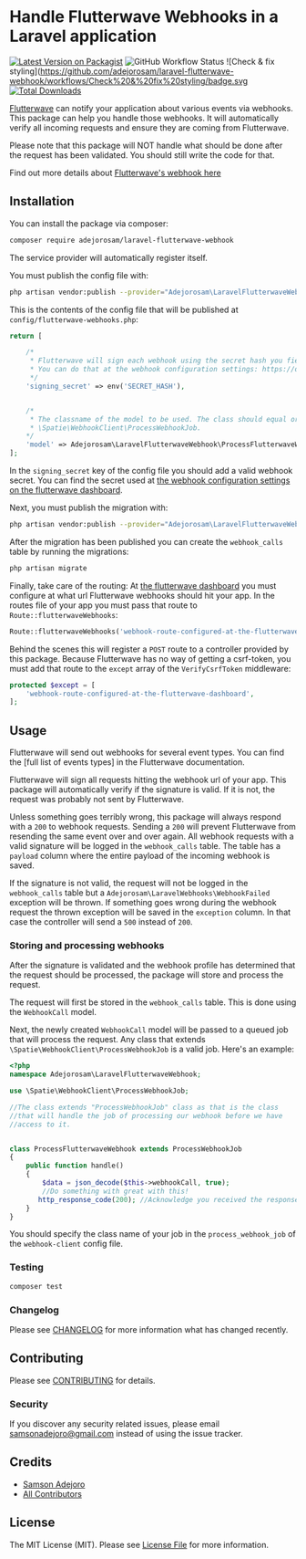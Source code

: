 # Handle Flutterwave Webhooks in a Laravel application

[![Latest Version on Packagist](https://img.shields.io/packagist/v/adejorosam/laravel-flutterwave-webhook.svg?style=flat-square)](https://packagist.org/packages/adejorosam/laravel-flutterwave-webhook)
![GitHub Workflow Status](https://img.shields.io/github/workflow/status/adejorosam/laravel-flutterwave-webhook/run-tests?label=tests)
![Check & fix styling](https://github.com/adejorosam/laravel-flutterwave-webhook/workflows/Check%20&%20fix%20styling/badge.svg
[![Total Downloads](https://img.shields.io/packagist/dt/adejorosam/laravel-flutterwave-webhook.svg?style=flat-square)](https://packagist.org/packages/adejorosam/laravel-flutterwave-webhook)

[Flutterwave](https://flutterwave.com/) can notify your application about various events via webhooks. This package can
help you handle those webhooks. It will automatically verify all incoming requests and ensure they are coming
from Flutterwave. 

Please note that this package will NOT handle what should be done after the request has been validated. You
should still write the code for that.

Find out more details about [Flutterwave's webhook here](https://developer.flutterwave.com/reference#webhook)

## Installation

You can install the package via composer:

```bash
composer require adejorosam/laravel-flutterwave-webhook
```

The service provider will automatically register itself.

You must publish the config file with:
```bash
php artisan vendor:publish --provider="Adejorosam\LaravelFlutterwaveWebhook\LaravelFlutterwaveWebhookServiceProvider" --tag="config"
```

This is the contents of the config file that will be published at `config/flutterwave-webhooks.php`:

```php
return [

    /*
     * Flutterwave will sign each webhook using the secret hash you fielded. 
     * You can do that at the webhook configuration settings: https://dashboard.flutterwave.com/account/webhooks.
     */
    'signing_secret' => env('SECRET_HASH'),


    /*
     * The classname of the model to be used. The class should equal or extend
     * \Spatie\WebhookClient\ProcessWebhookJob.
    */
    'model' => Adejorosam\LaravelFlutterwaveWebhook\ProcessFlutterwaveWebhookJobs::class,,
];

```

In the `signing_secret` key of the config file you should add a valid webhook secret. You can find the secret used at [the webhook configuration settings on the flutterwave dashboard](https://dashboard.flutterwave.com/account/webhooks).

Next, you must publish the migration with:
```bash
php artisan vendor:publish --provider="Adejorosam\LaravelFlutterwaveWebhook\LaravelFlutterwaveServiceProvider" --tag="migrations"
```

After the migration has been published you can create the `webhook_calls` table by running the migrations:

```bash
php artisan migrate
```

Finally, take care of the routing: At [the flutterwave dashboard](https://dashboard.flutterwave.com/account/webhooks) you must configure at what url Flutterwave webhooks should hit your app. In the routes file of your app you must pass that route to `Route::flutterwaveWebhooks`:

```php
Route::flutterwaveWebhooks('webhook-route-configured-at-the-flutterwave-dashboard');
```

Behind the scenes this will register a `POST` route to a controller provided by this package. Because Flutterwave has no way of getting a csrf-token, you must add that route to the `except` array of the `VerifyCsrfToken` middleware:

```php
protected $except = [
    'webhook-route-configured-at-the-flutterwave-dashboard',
];
```

## Usage

Flutterwave will send out webhooks for several event types. You can find the [full list of events types] in the Flutterwave documentation.

Flutterwave will sign all requests hitting the webhook url of your app. This package will automatically verify if the signature is valid. If it is not, the request was probably not sent by Flutterwave.

Unless something goes terribly wrong, this package will always respond with a `200` to webhook requests. Sending a `200` will prevent Flutterwave from resending the same event over and over again. All webhook requests with a valid signature will be logged in the `webhook_calls` table. The table has a `payload` column where the entire payload of the incoming webhook is saved.

If the signature is not valid, the request will not be logged in the `webhook_calls` table but a `Adejorosam\LaravelWebhooks\WebhookFailed` exception will be thrown.
If something goes wrong during the webhook request the thrown exception will be saved in the `exception` column. In that case the controller will send a `500` instead of `200`.

### Storing and processing webhooks

After the signature is validated and the webhook profile has determined that the request should be processed, the package will store and process the request.

The request will first be stored in the `webhook_calls` table. This is done using the `WebhookCall` model.

<!--Should you want to customize the table name or anything on the storage behavior, you can let the package use an alternative model. A webhook storing model can be specified in the `webhook_model`. Make sure you model extends `Spatie\WebhookClient\Models\WebhookCall`.-->

<!--You can change how the webhook is stored by overriding the `storeWebhook` method of `WebhookCall`. In the `storeWebhook` method you should return a saved model.-->

Next, the newly created `WebhookCall` model will be passed to a queued job that will process the request. Any class that extends `\Spatie\WebhookClient\ProcessWebhookJob` is a valid job. Here's an example:

```php
<?php
namespace Adejorosam\LaravelFlutterwaveWebhook;

use \Spatie\WebhookClient\ProcessWebhookJob;

//The class extends "ProcessWebhookJob" class as that is the class
//that will handle the job of processing our webhook before we have
//access to it.


class ProcessFlutterwaveWebhook extends ProcessWebhookJob
{
    public function handle()
    {
        $data = json_decode($this->webhookCall, true);
        //Do something with great with this!
       http_response_code(200); //Acknowledge you received the response
    }
}
```

You should specify the class name of your job in the `process_webhook_job` of the `webhook-client` config file.


### Testing

``` bash
composer test
```

### Changelog

Please see [CHANGELOG](CHANGELOG.md) for more information what has changed recently.

## Contributing

Please see [CONTRIBUTING](CONTRIBUTING.md) for details.

### Security

If you discover any security related issues, please email samsonadejoro@gmail.com instead of using the issue tracker.

## Credits

- [Samson Adejoro](https://github.com/adejorosam)
- [All Contributors](../../contributors)

## License

The MIT License (MIT). Please see [License File](LICENSE.md) for more information.

